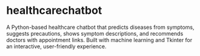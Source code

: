 # healthcarechatbot
A Python-based healthcare chatbot that predicts diseases from symptoms, suggests precautions, shows symptom descriptions, and recommends doctors with appointment links. Built with machine learning and Tkinter for an interactive, user-friendly experience.
